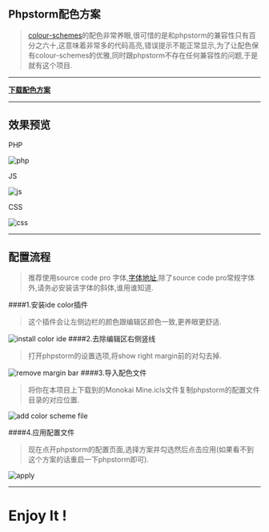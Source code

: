 **Phpstorm配色方案**
----------------

> [colour-schemes](https://github.com/daylerees/colour-schemes)的配色非常养眼,很可惜的是和phpstorm的兼容性只有百分之六十,这意味着非常多的代码高亮,错误提示不能正常显示,为了让配色保有colour-schemes的优雅,同时跟phpstorm不存在任何兼容性的问题,于是就有这个项目.


----------

**[下载配色方案](https://raw.githubusercontent.com/vanntian/PhpstormColorScheme/master/Monokai%20Mine.icls)**

----------

**效果预览**
--------

PHP

![php](https://raw.githubusercontent.com/vanntian/PhpstormColorScheme/master/php.PNG)

JS

![js](https://raw.githubusercontent.com/vanntian/PhpstormColorScheme/master/js.PNG)

CSS

![css](https://raw.githubusercontent.com/vanntian/PhpstormColorScheme/master/css.PNG)


----------


**配置流程**
--------

> 推荐使用source code pro 字体,[字体地址](https://github.com/adobe-fonts/source-code-pro),除了source code pro常规字体外,请务必安装该字体的斜体,谁用谁知道.

####1.安装ide color插件

> 这个插件会让左侧边栏的颜色跟编辑区颜色一致,更养眼更舒适.

![install color ide](https://raw.githubusercontent.com/vanntian/PhpstormColorScheme/master/installcoloride.PNG)
####2.去除编辑区右侧竖线

> 打开phpstorm的设置选项,将show right margin前的对勾去掉.

![remove margin bar](https://raw.githubusercontent.com/vanntian/PhpstormColorScheme/master/removemarginbar.PNG)
####3.导入配色文件

> 将你在本项目上下载到的Monokai Mine.icls文件复制phpstorm的配置文件目录的对应位置.

![add color scheme file](https://raw.githubusercontent.com/vanntian/PhpstormColorScheme/master/targetplace.PNG)

####4.应用配置文件

> 现在点开phpstorm的配置页面,选择方案并勾选然后点击应用(如果看不到这个方案的话重启一下phpstorm即可).

![apply](https://raw.githubusercontent.com/vanntian/PhpstormColorScheme/master/apply.PNG)


----------

**Enjoy It !**
==============

